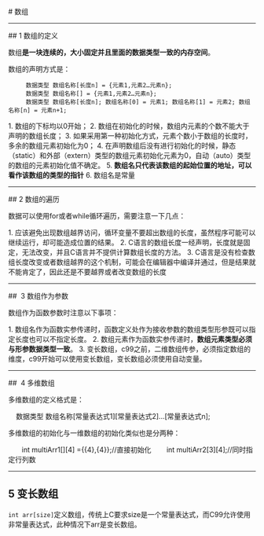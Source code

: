 # 数组

---
## 1 数组的定义

数组**是一块连续的，大小固定并且里面的数据类型一致的内存空间**。

数组的声明方式是：

```
     数据类型 数组名称[长度n] = {元素1,元素2…元素n};
     数据类型 数组名称[] = {元素1,元素2…元素n};
     数据类型 数组名称[长度n]; 数组名称[0] = 元素1; 数组名称[1] = 元素2; 数组名称[n] = 元素n+1;
```

1. 数组的下标均以0开始；
2. 数组在初始化的时候，数组内元素的个数不能大于声明的数组长度；
3. 如果采用第一种初始化方式，元素个数小于数组的长度时，多余的数组元素初始化为0；
4. 在声明数组后没有进行初始化的时候，静态（static）和外部（extern）类型的数组元素初始化元素为0，自动（auto）类型的数组的元素初始化值不确定。
5. **数组名只代表该数组的起始位置的地址，可以看作该数组的类型的指针**
6. 数组名是常量

---
## 2 数组的遍历

数据可以使用for或者while循环遍历，需要注意一下几点：

1. 应该避免出现数组越界访问，循环变量不要超出数组的长度，虽然程序可能可以继续运行，却可能造成位置的结果。
2. C语言的数组长度一经声明，长度就是固定，无法改变，并且C语言并不提供计算数组长度的方法。
3. C语言是没有检查数组长度改变或者数组越界的这个机制，可能会在编辑器中编译并通过，但是结果就不能肯定了，因此还是不要越界或者改变数组的长度

---
##  3 数组作为参数

数组作为函数参数时注意以下事项：

1. 数组名作为函数实参传递时，函数定义处作为接收参数的数组类型形参既可以指定长度也可以不指定长度。
2. 数组元素作为函数实参传递时，**数组元素类型必须与形参数据类型一致**。
3. 变长数组，c99之前，二维数组传参，必须指定数组的维度，c99开始可以使用变长数组，变长数组必须使用自动变量。

---
##  4 多维数组

多维数组的定义格式是：

    数据类型 数组名称[常量表达式1][常量表达式2]...[常量表达式n];

多维数组的初始化与一维数组的初始化类似也是分两种：

       int multiArr1[][4] ={{4},{4}};//直接初始化
       int multiArr2[3][4];//同时指定行列数


---
## 5 变长数组

`int arr[size]`定义数组，传统上C要求size是一个常量表达式，而C99允许使用非常量表达式，此种情况下arr是变长数组。




















